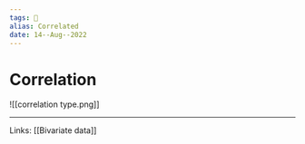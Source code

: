 ```yaml
---
tags: 🌱
alias: Correlated
date: 14--Aug--2022
---
```


# Correlation

![[correlation type.png]]

---
Links: [[Bivariate data]]
